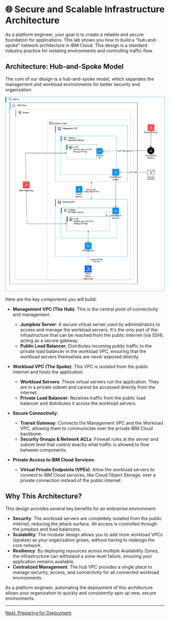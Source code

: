 # 🌐 Secure and Scalable Infrastructure Architecture

As a platform engineer, your goal is to create a reliable and secure foundation for applications. This lab shows you how to build a "hub-and-spoke" network architecture in IBM Cloud. This design is a standard industry practice for isolating environments and controlling traffic flow.

## Architecture: Hub-and-Spoke Model

The core of our design is a hub-and-spoke model, which separates the management and workload environments for better security and organization.

![Hub and Spoke VPC](images/architecture.png)

Here are the key components you will build:

-   **Management VPC (The Hub)**: This is the central point of connectivity and management.
    -   **Jumpbox Server**: A secure virtual server used by administrators to access and manage the workload servers. It's the only part of the infrastructure that can be reached from the public internet (via SSH), acting as a secure gateway.
    -   **Public Load Balancer**: Distributes incoming public traffic to the private load balancer in the workload VPC, ensuring that the workload servers themselves are never exposed directly.

-   **Workload VPC (The Spoke)**: This VPC is isolated from the public internet and hosts the application.
    -   **Workload Servers**: These virtual servers run the application. They are in a private subnet and cannot be accessed directly from the internet.
    -   **Private Load Balancer**: Receives traffic from the public load balancer and distributes it across the workload servers.

-   **Secure Connectivity**:
    -   **Transit Gateway**: Connects the Management VPC and the Workload VPC, allowing them to communicate over the private IBM Cloud backbone.
    -   **Security Groups & Network ACLs**: Firewall rules at the server and subnet level that control exactly what traffic is allowed to flow between components.

-   **Private Access to IBM Cloud Services**:
    -   **Virtual Private Endpoints (VPEs)**: Allow the workload servers to connect to IBM Cloud services, like Cloud Object Storage, over a private connection instead of the public internet.

## Why This Architecture?

This design provides several key benefits for an enterprise environment:

-   **Security**: The workload servers are completely isolated from the public internet, reducing the attack surface. All access is controlled through the jumpbox and load balancers.
-   **Scalability**: The modular design allows you to add more workload VPCs (spokes) as your organization grows, without having to redesign the core network.
-   **Resiliency**: By deploying resources across multiple Availability Zones, the infrastructure can withstand a zone-level failure, ensuring your application remains available.
-   **Centralized Management**: The hub VPC provides a single place to manage security, access, and connectivity for all connected workload environments.

As a platform engineer, automating the deployment of this architecture allows your organization to quickly and consistently spin up new, secure environments.

---

[Next: Preparing for Deployment](./03-preparing-for-deployment.md)
